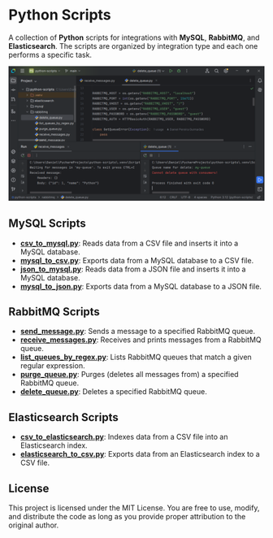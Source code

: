 # Python Scripts

A collection of **Python** scripts for integrations with **MySQL**, **RabbitMQ**, and **Elasticsearch**. 
The scripts are organized by integration type and each one performs a specific task.

![Screenshot](images/receive-messages-and-delete-queue.png)

## MySQL Scripts

- [**csv_to_mysql.py**](mysql/csv_to_mysql.py): Reads data from a CSV file and inserts it into a MySQL database.
- [**mysql_to_csv.py**](mysql/mysql_to_csv.py): Exports data from a MySQL database to a CSV file.
- [**json_to_mysql.py**](mysql/json_to_mysql.py): Reads data from a JSON file and inserts it into a MySQL database.
- [**mysql_to_json.py**](mysql/mysql_to_json.py): Exports data from a MySQL database to a JSON file.

## RabbitMQ Scripts

- [**send_message.py**](rabbitmq/send_message.py): Sends a message to a specified RabbitMQ queue.
- [**receive_messages.py**](rabbitmq/receive_messages.py): Receives and prints messages from a RabbitMQ queue.
- [**list_queues_by_regex.py**](rabbitmq/list_queues_by_regex.py): Lists RabbitMQ queues that match a given regular expression.
- [**purge_queue.py**](rabbitmq/purge_queue.py): Purges (deletes all messages from) a specified RabbitMQ queue.
- [**delete_queue.py**](rabbitmq/delete_queue.py): Deletes a specified RabbitMQ queue.

## Elasticsearch Scripts

- [**csv_to_elasticsearch.py**](elasticsearch/csv_to_elasticsearch.py): Indexes data from a CSV file into an Elasticsearch index.
- [**elasticsearch_to_csv.py**](elasticsearch/elasticsearch_to_csv.py): Exports data from an Elasticsearch index to a CSV file.

## License

This project is licensed under the MIT License. You are free to use, modify, and distribute the code as long as you provide proper attribution to the original author.
